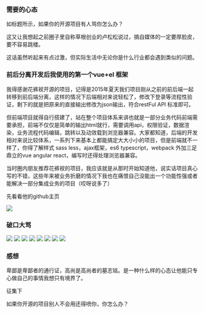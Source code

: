 ### 需要的心态

如标题所示，如果你的开源项目有人骂你怎么办？

这又让我想起之前圈子里自称草根创业的卢松松说过，搞自媒体的一定要厚脸皮，要不容易跳楼。

这话虽然听起来有点过激，但实际生活中无论你是什么行业都会遇到类似的问题。

### 前后分离开发后我使用的第一个vue+el 框架

我得感谢花裤衩开源的项目，记得是2015年夏天我们项目刚从之前的前后端一起转移到前后端分离，这样的情况下后端相对来说轻松了，修改下登录等流程性验证，剩下的就是把原来的直接输出修改为json输出，符合restFul API 标准即可。

但前端项目就得自行搭建了，站在整个项目体系来讲也就是一部分业务代码前端需要承担，前端不仅仅是简单的输出html就行，需要调用api，权限验证，数据渲染，业务流程代码编辑，跳转以及动效载到浏览器兼容。大家都知道，后端的开发相对来说比较体系，一系列下来基本上都能搞定大大小小的项目，但是前端就不一样了，你得了解样式 sass less，ajax框架，es6 typescript，webpack 外加三足鼎立的vue angular react，编写时还得处理浏览器兼容。

当时圈内朋友推荐花裤衩的项目，我应该就是从那时开始知道他，说实话项目真心写的不错，这些年来被业务折磨的情况下我也在痛恨自己没能出一个功能性强或者能解决一部分集成业务的项目（哎呀说多了）

先看看他的github主页

![](https://gitee.com/stivepeim/img4mk/raw/master/20210227224644.png)

### 破口大骂

![](https://gitee.com/stivepeim/img4mk/raw/master/20210227224701.png)
![](https://gitee.com/stivepeim/img4mk/raw/master/20210227224700.png)
![](https://gitee.com/stivepeim/img4mk/raw/master/20210227224659.png)
![](https://gitee.com/stivepeim/img4mk/raw/master/20210227224658.png)
![](https://gitee.com/stivepeim/img4mk/raw/master/20210227224657.png)
![](https://gitee.com/stivepeim/img4mk/raw/master/20210227224656.png)
![](https://gitee.com/stivepeim/img4mk/raw/master/20210227224655.png)
![](https://gitee.com/stivepeim/img4mk/raw/master/20210227224654.png)

### 感想

卑鄙是卑鄙者的通行证，高尚是高尚者的墓志铭。是一种什么样的心态让他能只专心做自己的事情我想只有境界了。

征集下

如果你开源的项目别人不会用还得喷你，你怎么办？